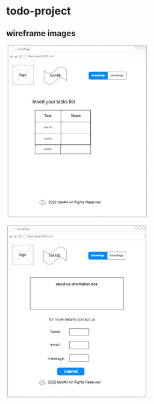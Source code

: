 # todo-project
## wireframe images

![Homepage](WirwframeImages/HomePageWireFrame.JPG)

![AboutPage](WirwframeImages/AboutPageWireFrame.JPG)
